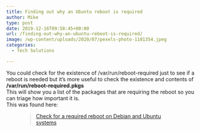 ```yaml
---
title: Finding out why an Ubuntu reboot is required
author: Mike
type: post
date: 2019-12-16T09:58:45+00:00
url: /finding-out-why-an-ubuntu-reboot-is-required/
image: /wp-content/uploads/2020/07/pexels-photo-1181354.jpeg
categories:
  - Tech Solutions

---
```

<p class="has-drop-cap">
  You could check for the existence of /var/run/reboot-required just to see if a reboot is needed but it&#8217;s more useful to check the existence and contents of <br /><strong>/var/run/reboot-required.pkgs</strong><br />This will show you a list of the packages that are requiring the reboot so you can triage how important it is.<br />This was found here:
</p><figure class="wp-block-embed-wordpress wp-block-embed is-type-wp-embed is-provider-linux-audit">

<div class="wp-block-embed__wrapper">
  <blockquote class="wp-embedded-content" data-secret="BBpUE0Uftd">
    <a href="https://linux-audit.com/check-required-reboot-on-debian-ubuntu-systems/">Check for a required reboot on Debian and Ubuntu systems</a>
  </blockquote>
</div></figure>